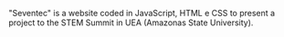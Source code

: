 "Seventec" is a website coded in JavaScript, HTML e CSS to present a project to the STEM Summit in UEA (Amazonas State University). 
